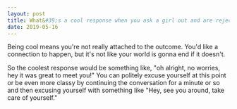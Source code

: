 ```yaml
---
layout: post
title: What&#39;s a cool response when you ask a girl out and are rejected?
date: 2019-05-16
---
```


<p>Being cool means you're not really attached to the outcome. You'd like a connection to happen, but it's not like your world is gonna end if it doesn't.</p><p>So the coolest response would be something like, "oh alright, no worries, hey it was great to meet you!" You can politely excuse yourself at this point or be even more classy by continuing the conversation for a minute or so and then excusing yourself with something like "Hey, see you around, take care of yourself."</p>
